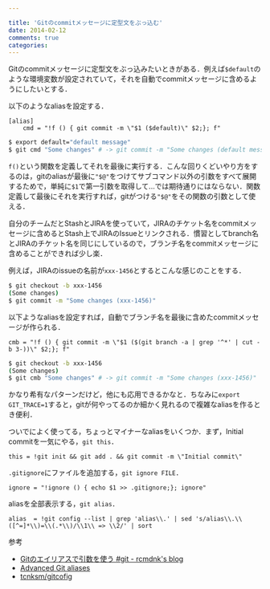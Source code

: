 ```yaml
---

title: 'Gitのcommitメッセージに定型文をぶっ込む'
date: 2014-02-12
comments: true
categories: 
---
```


Gitのcommitメッセージに定型文をぶっ込みたいときがある．例えば`$default`のような環境変数が設定されていて，それを自動でcommitメッセージに含めるようにしたいとする．

以下のようなaliasを設定する．

```
[alias]
    cmd = "!f () { git commit -m \"$1 ($default)\" $2;}; f"
```

```bash
$ export default="default message"
$ git cmd "Some changes" # -> git commit -m "Some changes (default message)"
```

`f()`という関数を定義してそれを最後に実行する．こんな回りくどいやり方をするのは，gitのaliasが最後に`"$@"`をつけてサブコマンド以外の引数をすべて展開するためで，単純に`$1`で第一引数を取得して...では期待通りにはならない．関数定義して最後にそれを実行すれば，gitがつける`"$@"`をその関数の引数として使える．

自分のチームだとStashとJIRAを使っていて，JIRAのチケット名をcommitメッセージに含めるとStash上でJIRAのIssueとリンクされる．慣習としてbranch名とJIRAのチケット名を同じにしているので，ブランチ名をcommitメッセージに含めることができれば少し楽．

例えば，JIRAのissueの名前が`xxx-1456`とするとこんな感じのことをする．

```bash
$ git checkout -b xxx-1456
(Some changes)
$ git commit -m "Some changes (xxx-1456)" 
```

以下ようなaliasを設定すれば，自動でブランチ名を最後に含めたcommitメッセージが作られる．

```
cmb = "!f () { git commit -m \"$1 ($(git branch -a | grep '^*' | cut -b 3-))\" $2;}; f"
```

```bash
$ git checkout -b xxx-1456
(Some changes)
$ git cmb "Some changes" # -> git commit -m "Some changes (xxx-1456)"
```

かなり希有なパターンだけど，他にも応用できるかなと．ちなみに`export GIT_TRACE=1`すると，gitが何やってるのか細かく見れるので複雑なaliasを作るとき便利．

ついでによく使ってる，ちょっとマイナーなaliasをいくつか．まず，Initial commitを一気にやる，`git this`．

```
this = !git init && git add . && git commit -m \"Initial commit\"
```

`.gitignore`にファイルを追加する，`git ignore FILE`．

```
ignore = "!ignore () { echo $1 >> .gitignore;}; ignore"
```

aliasを全部表示する，`git alias`．

```
alias  = !git config --list | grep 'alias\\.' | sed 's/alias\\.\\([^=]*\\)=\\(.*\\)/\\1\\ => \\2/' | sort
```

参考

- [Gitのエイリアスで引数を使う #git - rcmdnk's blog](http://rcmdnk.github.io/blog/2013/12/20/computer-git/)
- [Advanced Git aliases](http://blog.blindgaenger.net/advanced_git_aliases.html)
- [tcnksm/gitcofig](https://github.com/tcnksm/dotfiles/blob/master/git/gitconfig)


